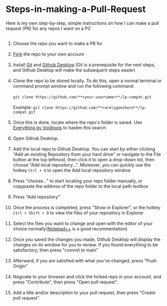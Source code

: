# Steps-in-making-a-Pull-Request<br>
Here is my own step-by-step, simple instructions on how I can make a pull request (PR) for any repos I want on a PC<br><br>
1. Choose the repo you want to make a PR for<br><br>
2. [Fork](https://docs.github.com/en/get-started/quickstart/fork-a-repo) the repo to your own account<br><br>
3. Install [Git](https://git-scm.com/) and [Github Desktop](https://desktop.github.com/) (Git is a prerequisite for the next steps, and Github Desktop will make the subsequent steps easier)<br><br>
4. Clone the repo to be stored locally. To do this, open a normal terminal or command prompt window and run the following command:<br><br>
```git clone https://github.com/**<your-username>**/lp-compat.git```<br><br>
Example: ```git clone https://github.com/**rarelygoeshere**/lp-compat.git```<br><br>
5. Once this is done, locate where the repo's folder is saved. Use [Everything by Voidtools](https://www.voidtools.com/) to hasten this search<br><br>
6. Open Github Desktop.<br><br>
7. Add the local repo to Github Desktop. You can start by either clicking "Add an existing Repository from your hard drive" or navigate to the File button at the top leftmost, then click it to open a drop-down list, then choose "Add local repository...". Moreover, you can quickly use the hotkey ```Ctrl + O``` to open the Add local repository window<br><br>
8. Press "choose..." to start locating your repo folder manually, or copypaste the address of the repo folder to the local path textbox<br><br>
9. Press "Add repository"<br><br>
10. Once the process is completed, press "Show in Explorer", or the hotkey ```Ctrl + Shift + D``` to view the files of your repository in Explorer<br><br>
11. Select the files you want to change and open with the editor of your choice normally([Notepad++](https://notepad-plus-plus.org/) is a good recommentation)<br><br>
12. Once you saved the changes you made, Github Desktop will display the changes on its window for you to review. If you found everything to be satisfactory, then press "commit to main"<br><br>
13. Afterward, if you are satisfied with what you've changed, press "Push Origin"<br><br>
14. Nagivate to your browser and click the forked repo in your account, and press "Contribute", then press "Open pull request".<br><br>
15. Add a title and/or description to your pull request, then press "Create pull request".
